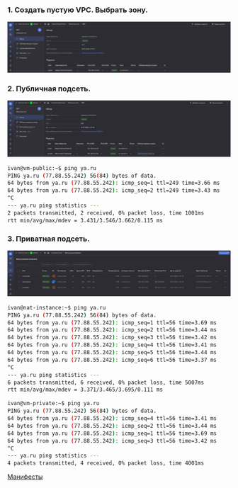 ### 1. Создать пустую VPC. Выбрать зону.

![1](https://github.com/northsilver/devOPS_tutorial/blob/master/PICtures/Screenshot%20from%202024-01-04%2016-21-59.png)

### 2. Публичная подсеть.

![2](https://github.com/northsilver/devOPS_tutorial/blob/master/PICtures/Screenshot%20from%202024-01-04%2016-21-50.png)

```bash
ivan@vm-public:~$ ping ya.ru
PING ya.ru (77.88.55.242) 56(84) bytes of data.
64 bytes from ya.ru (77.88.55.242): icmp_seq=1 ttl=249 time=3.66 ms
64 bytes from ya.ru (77.88.55.242): icmp_seq=2 ttl=249 time=3.43 ms
^C
--- ya.ru ping statistics ---
2 packets transmitted, 2 received, 0% packet loss, time 1001ms
rtt min/avg/max/mdev = 3.431/3.546/3.662/0.115 ms
```

### 3. Приватная подсеть.

![3](https://github.com/northsilver/devOPS_tutorial/blob/master/PICtures/Screenshot%20from%202024-01-04%2016-21-31.png)

```bash
ivan@nat-instance:~$ ping ya.ru
PING ya.ru (77.88.55.242) 56(84) bytes of data.
64 bytes from ya.ru (77.88.55.242): icmp_seq=1 ttl=56 time=3.69 ms
64 bytes from ya.ru (77.88.55.242): icmp_seq=2 ttl=56 time=3.44 ms
64 bytes from ya.ru (77.88.55.242): icmp_seq=3 ttl=56 time=3.42 ms
64 bytes from ya.ru (77.88.55.242): icmp_seq=4 ttl=56 time=3.41 ms
64 bytes from ya.ru (77.88.55.242): icmp_seq=5 ttl=56 time=3.44 ms
64 bytes from ya.ru (77.88.55.242): icmp_seq=6 ttl=56 time=3.37 ms
^C
--- ya.ru ping statistics ---
6 packets transmitted, 6 received, 0% packet loss, time 5007ms
rtt min/avg/max/mdev = 3.371/3.465/3.695/0.111 ms
```

```bash
ivan@vm-private:~$ ping ya.ru
PING ya.ru (77.88.55.242) 56(84) bytes of data.
64 bytes from ya.ru (77.88.55.242): icmp_seq=4 ttl=56 time=3.41 ms
64 bytes from ya.ru (77.88.55.242): icmp_seq=2 ttl=56 time=3.44 ms
64 bytes from ya.ru (77.88.55.242): icmp_seq=1 ttl=56 time=3.69 ms
64 bytes from ya.ru (77.88.55.242): icmp_seq=3 ttl=56 time=3.42 ms
^C
--- ya.ru ping statistics ---
4 packets transmitted, 4 received, 0% packet loss, time 4001ms
```

[Манифесты](https://github.com/northsilver/devOPS_tutorial/tree/master/Files/15.1)
